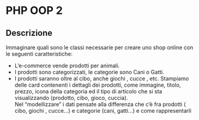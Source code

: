 PHP OOP 2
===
## Descrizione
Immaginare quali sono le classi necessarie per creare uno shop online con le seguenti caratteristiche:
- L’e-commerce vende prodotti per animali.
- I prodotti sono categorizzati, le categorie sono Cani o Gatti.
- I prodotti saranno oltre al cibo, anche giochi , cucce , etc.
Stampiamo delle card contenenti i dettagli dei prodotti, come immagine, titolo, prezzo, icona della categoria ed il tipo di articolo che si sta visualizzando (prodotto, cibo, gioco, cuccia).<br>
Nel “modellizzare” i dati pensate alla differenza che c’è fra prodotti ( cibo,  giochi , cucce…) e categorie (cani, gatti…) e come rappresentarli